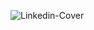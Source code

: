 
![Linkedin-Cover](https://user-images.githubusercontent.com/11145811/228793095-d44a8298-32e3-47ea-987b-2c28e85258c2.png)
